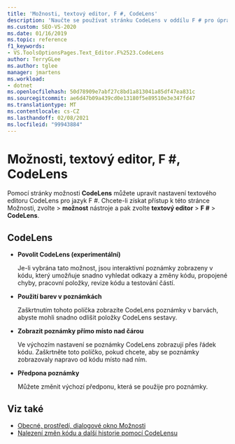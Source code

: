 ```yaml
---
title: 'Možnosti, textový editor, F #, CodeLens'
description: 'Naučte se používat stránku CodeLens v oddílu F # pro úpravu nastavení textového editoru CodeLens v jazyce F #.'
ms.custom: SEO-VS-2020
ms.date: 01/16/2019
ms.topic: reference
f1_keywords:
- VS.ToolsOptionsPages.Text_Editor.F%2523.CodeLens
author: TerryGLee
ms.author: tglee
manager: jmartens
ms.workload:
- dotnet
ms.openlocfilehash: 50d78909e7abf27c8bd1a813041a85df47ea831c
ms.sourcegitcommit: ae6d47b09a439cd0e13180f5e89510e3e347fd47
ms.translationtype: MT
ms.contentlocale: cs-CZ
ms.lasthandoff: 02/08/2021
ms.locfileid: "99943884"
---
```

# <a name="options-text-editor-f-codelens"></a>Možnosti, textový editor, F #, CodeLens

Pomocí stránky možnosti **CodeLens** můžete upravit nastavení textového editoru CodeLens pro jazyk F #. Chcete-li získat přístup k této stránce Možnosti, zvolte  >  **možnost** nástroje a pak zvolte **textový editor**  >  **F #**  >  **CodeLens**.

## <a name="codelens"></a>CodeLens

- **Povolit CodeLens (experimentální)**

   Je-li vybrána tato možnost, jsou interaktivní poznámky zobrazeny v kódu, který umožňuje snadno vyhledat odkazy a změny kódu, propojené chyby, pracovní položky, revize kódu a testování částí.

- **Použití barev v poznámkách**

   Zaškrtnutím tohoto políčka zobrazíte CodeLens poznámky v barvách, abyste mohli snadno odlišit položky CodeLens sestavy.

- **Zobrazit poznámky přímo místo nad čárou**

   Ve výchozím nastavení se poznámky CodeLens zobrazují přes řádek kódu. Zaškrtněte toto políčko, pokud chcete, aby se poznámky zobrazovaly napravo od kódu místo nad ním.

- **Předpona poznámky**

   Můžete změnit výchozí předponu, která se použije pro poznámky.

## <a name="see-also"></a>Viz také

- [Obecné, prostředí, dialogové okno Možnosti](../../ide/reference/general-environment-options-dialog-box.md)
- [Nalezení změn kódu a další historie pomocí CodeLensu](../../ide/find-code-changes-and-other-history-with-codelens.md)
